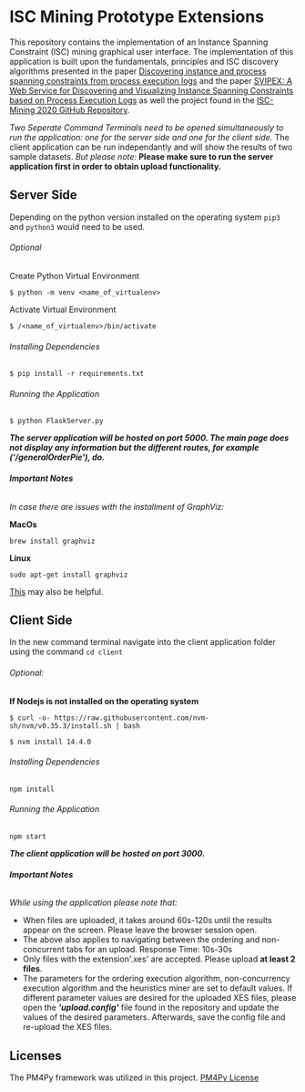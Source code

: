 # ISC Mining Prototype Extensions

This repository contains the implementation of an Instance Spanning Constraint (ISC) mining graphical user interface. The implementation of this application is built upon the fundamentals, principles and ISC discovery algorithms presented in the paper [Discovering instance and process spanning constraints from process execution logs](https://www.sciencedirect.com/science/article/pii/S0306437919305368) and the paper [SVIPEX: A Web Service for Discovering and Visualizing Instance Spanning Constraints based on Process Execution Logs](http://ceur-ws.org/Vol-2673/paperDR11.pdf) as well the project found in the [ISC-Mining 2020 GitHub Repository](https://github.com/WinterKaro/iscmining-infsys20).


*Two Seperate Command Terminals need to be opened simultaneously to run the application: one for the server side and one for the client side.* 
The client application can be run independantly and will show the results of two sample datasets. *But please note:*
**Please make sure to run the server application first in order to obtain upload functionality.**


## Server Side
Depending on the python version installed on the operating system `pip3` and `python3` would need to be used.
###### Optional

Create Python Virtual Environment

`$ python -m venv <name_of_virtualenv>`

Activate Virtual Environment

`$ /<name_of_virtualenv>/bin/activate`

###### Installing Dependencies
`$ pip install -r requirements.txt`

###### Running the Application
`$ python FlaskServer.py`

**_The server application will be hosted on port 5000. The main page does not display any information but the different routes, for example ('/generalOrderPie'), do._**

###### **Important Notes**
*In case there are issues with the installment of GraphViz:*

**MacOs**

`brew install graphviz`

**Linux**

`sudo apt-get install graphviz`

[This](https://stackoverflow.com/questions/28312534/graphvizs-executables-are-not-found-python-3-4) may also be helpful.
## Client Side
In the new command terminal navigate into the client application folder using the command `cd client`
###### Optional: 

**If Nodejs is not installed on the operating system**

`$ curl -o- https://raw.githubusercontent.com/nvm-sh/nvm/v0.35.3/install.sh | bash`

`$ nvm install 14.4.0`

###### Installing Dependencies
`npm install`
###### Running the Application
`npm start`

**_The client application will be hosted on port 3000._**

###### **Important Notes**
*While using the application please note that:*

- When files are uploaded, it takes around 60s-120s until the results appear on the screen. Please leave the browser session open.
- The above also applies to navigating between the ordering and non-concurrent tabs for an upload. Response Time: 10s-30s
- Only files with the extension'.xes' are accepted. Please upload **at least 2 files**.
- The parameters for the ordering execution algorithm, non-concurrency execution algorithm and the heuristics miner are set to default values. If different parameter values are desired for the uploaded XES files, please open the **_'upload.config'_** file found in the repository and update the values of the desired parameters. Afterwards, save the config file and re-upload the XES files.

## Licenses
The PM4Py framework was utilized in this project. [PM4Py License](https://github.com/pm4py/pm4py-core/blob/release/LICENSE)
